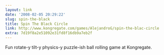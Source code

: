```yaml
---
layout: link
date: '2008-02-05 20:29:22'
slug: spin-the-black
title: Spin The Black Circle
link: http://www.kongregate.com/games/AlejandroG/spin-the-blac-circle
extra: 7d19f8a2e51092e31fd8f16db9a7eb2f
---
```


Fun rotate-y tilt-y physics-y puzzle-ish ball rolling game at Kongregate.